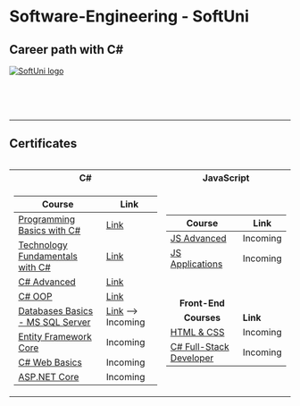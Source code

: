 # Software-Engineering - SoftUni
## Career path with C#

<a href="https://softuni.bg/trainings/courses" rel="Courses"> ![SoftUni logo][logo] </a>

[logo]: http://innovationstarterbox.bg/wp-content/uploads/2016/05/Softuni_logo_trasparent.png "Logo Title Text 2"

<br/>
<br/>
<br/>

---

<h2> Certificates </h2>

<table align="left">
  
<tr>
  <th> C# </th>
  <th> JavaScript </th>
</tr>

<tr>
<td>

| **Course**                                                            | **Link**                                                   |
| --------------------------------------------------------------------- | ---------------------------------------------------------- |
| <a href="https://softuni.bg/trainings/3620/programming-basics-with-csharp-january-2022#lesson-36462" > Programming Basics with C# </a>|<a href="https://softuni.bg/certificates/details/124977/86c84270"> Link</a> |
| <a href="https://softuni.bg/trainings/3729/programming-fundamentals-with-csharp-may-2022"> Technology Fundamentals with C# </a> | <a href="https://softuni.bg/certificates/details/139301/5a26dd13"> Link</a> |
| <a href="https://softuni.bg/trainings/3842/csharp-advanced-september-2022"> C# Advanced </a>                                          | <a href="https://softuni.bg/certificates/details/143934/ad8bda7d"> Link</a>|
| <a href="https://softuni.bg/trainings/3843/csharp-oop-october-2022"> C# OOP </a>                                               | <a href="https://softuni.bg/certificates/details/150721/27d3c37b"> Link</a>
| <a href=""> Databases Basics - MS SQL Server </a>                     | <a href="https://softuni.bg/trainings/3965/ms-sql-january-2023#lesson-49440"> Link</a> --> Incoming|
| <a href=""> Entity Framework Core </a>                                | <!-- <a href=""> Link</a> --> Incoming|
| <a href=""> C# Web Basics </a>                                        | <!-- <a href=""> Link</a> --> Incoming|
| <a href=""> ASP.NET Core </a>                                         | <!-- <a href=""> Link</a> --> Incoming|
  
</td>
<td>


| **Course**                                                                                  | **Link**                                                                    |
| ------------------------------------------------------------------------------------------- | --------------------------------------------------------------------------- |
| <a href=""> JS Advanced </a>          |<!-- <a href=""> Link</a> --> Incoming      |
| <a href=""> JS Applications </a>      |<!-- <a href=""> Link</a> --> Incoming      | 
|  <p> </p>                                                                          |
|  <p> </p>                                                                          |
| <div align="center">**Front-End**   </div>                                          |
| <div align="center">**Courses**   </div>                                           | **Link**  |
| <a href=""> HTML & CSS </a>                 |<!-- <a href=""> Link</a> --> Incoming|
| <a href=""> C# Full-Stack Developer </a>    |<!-- <a href=""> Link</a> --> Incoming|

</td>
  
</table>
